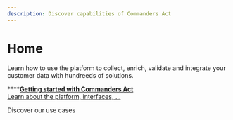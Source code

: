 ```yaml
---
description: Discover capabilities of Commanders Act
---
```


# Home

Learn how to use the platform to collect, enrich, validate and integrate your customer data with hundreeds of solutions.

\*\*\*\*[**Getting started with Commanders Act**  
Learn about the platform, interfaces, ...](getting-started/....md)

Discover our use cases







